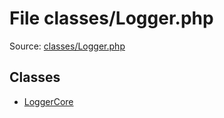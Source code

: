File classes/Logger.php
=========

Source: [classes/Logger.php](https://github.com/PrestaShop/PrestaShop/blob/1.5.4.0/classes/Logger.php)


Classes
-------

* [LoggerCore](class.LoggerCore.md)

